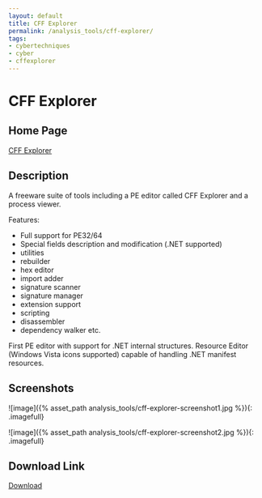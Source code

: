 ```yaml
---
layout: default
title: CFF Explorer
permalink: /analysis_tools/cff-explorer/
tags:
- cybertechniques
- cyber
- cffexplorer
---
```


CFF Explorer
============

Home Page
---------
[CFF Explorer](http://www.ntcore.com/exsuite.php)

Description
-----------
A freeware suite of tools including a PE editor called CFF Explorer and a process viewer.

Features:
* Full support for PE32/64
* Special fields description and modification (.NET supported)
* utilities
* rebuilder
* hex editor
* import adder
* signature scanner
* signature manager
* extension support
* scripting
* disassembler
* dependency walker etc.

First PE editor with support for .NET internal structures.
Resource Editor (Windows Vista icons supported) capable of handling .NET manifest resources.

Screenshots
-----------
![image]({% asset_path analysis_tools/cff-explorer-screenshot1.jpg %}){: .imagefull}

![image]({% asset_path analysis_tools/cff-explorer-screenshot2.jpg %}){: .imagefull}

Download Link
-------------
[Download](http://www.ntcore.com/files/ExplorerSuite.exe)
